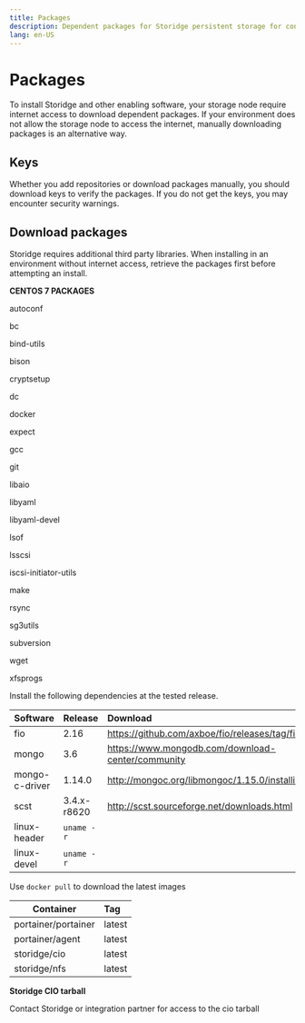 ```yaml
---
title: Packages
description: Dependent packages for Storidge persistent storage for containers
lang: en-US
---
```


# Packages

To install Storidge and other enabling software, your storage node require internet access to download dependent packages. If your environment does not allow the storage node to access the internet, manually downloading packages is an alternative way.

## Keys

Whether you add repositories or download packages manually, you should download keys to verify the packages. If you do not get the keys, you may encounter security warnings.

## Download packages

Storidge requires additional third party libraries. When installing in an environment without internet access, retrieve the packages first before attempting an install.

**CENTOS 7 PACKAGES**

autoconf

bc

bind-utils

bison

cryptsetup

dc

docker

expect

gcc

git

libaio

libyaml

libyaml-devel

lsof

lsscsi

iscsi-initiator-utils

make

rsync

sg3utils

subversion

wget

xfsprogs

Install the following dependencies at the tested release.

| Software        | Release      | Download                                           |
| ----------------|:-------------|:---------------------------------------------------|
| fio             | 2.16         | https://github.com/axboe/fio/releases/tag/fio-2.16 |
| mongo           | 3.6          | https://www.mongodb.com/download-center/community  |
| mongo-c-driver  | 1.14.0       | http://mongoc.org/libmongoc/1.15.0/installing.html |
| scst            | 3.4.x-r8620  | http://scst.sourceforge.net/downloads.html         |
| linux-header    | `uname -r`   |                                                    |
| linux-devel     | `uname -r`   |                                                    |


Use `docker pull` to download the latest images

| Container           | Tag          |
| --------------------|:-------------|
| portainer/portainer | latest       |
| portainer/agent     | latest       |
| storidge/cio        | latest       |
| storidge/nfs        | latest       |

**Storidge CIO tarball**

Contact Storidge or integration partner for access to the cio tarball
